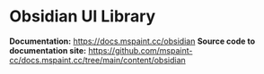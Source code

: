 # Obsidian UI Library
**Documentation:** https://docs.mspaint.cc/obsidian
**Source code to documentation site:** https://github.com/mspaint-cc/docs.mspaint.cc/tree/main/content/obsidian

